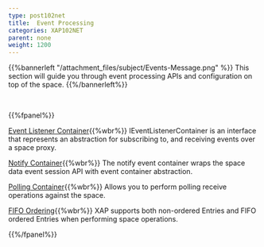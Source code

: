 ```yaml
---
type: post102net
title:  Event Processing
categories: XAP102NET
parent: none
weight: 1200
---
```



{{%bannerleft "/attachment_files/subject/Events-Message.png" %}}
This section will guide you through event processing APIs and configuration on top of the space.
{{%/bannerleft%}}


<br>

{{%fpanel%}}

[Event Listener Container](./event-listener-container.html){{%wbr%}}
IEventListenerContainer is an interface that represents an abstraction for subscribing to, and receiving events over a space proxy.

[Notify Container](./notify-container.html){{%wbr%}}
The notify event container wraps the space data event session API with event container abstraction.

[Polling Container](./polling-container.html){{%wbr%}}
Allows you to perform polling receive operations against the space.

[FIFO Ordering](./fifo-overview.html){{%wbr%}}
XAP supports both non-ordered Entries and FIFO ordered Entries when performing space operations.

{{%/fpanel%}}



